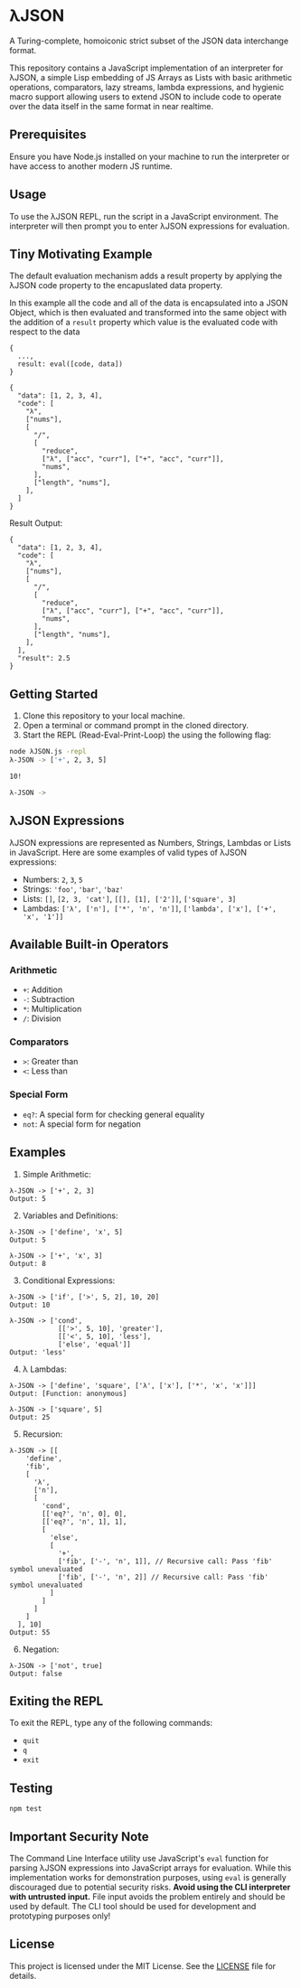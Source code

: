 # λJSON

A Turing-complete, homoiconic strict subset of the JSON data interchange format.

This repository contains a JavaScript implementation of an interpreter for λJSON, a simple Lisp embedding of JS Arrays as Lists with basic arithmetic operations, comparators, lazy streams, lambda expressions, and hygienic macro support allowing users to extend JSON to include code to operate over the data itself in the same format in near realtime.

## Prerequisites

Ensure you have Node.js installed on your machine to run the interpreter or have access to another modern JS runtime.

## Usage

To use the λJSON REPL, run the script in a JavaScript environment. The interpreter will then prompt you to enter λJSON expressions for evaluation.

## Tiny Motivating Example

The default evaluation mechanism adds a result property by applying the λJSON code property to the encapuslated data property.

In this example all the code and all of the data is encapsulated into a JSON Object, which is then evaluated
and transformed into the same object with the addition of a `result` property which value is the evaluated code with respect to the data

```
{
  ...,
  result: eval([code, data])
}
```

```
{
  "data": [1, 2, 3, 4],
  "code": [
    "λ",
    ["nums"],
    [
      "/",
      [
        "reduce",
        ["λ", ["acc", "curr"], ["+", "acc", "curr"]],
        "nums",
      ],
      ["length", "nums"],
    ],
  ]
}
```

Result Output:

```
{
  "data": [1, 2, 3, 4],
  "code": [
    "λ",
    ["nums"],
    [
      "/",
      [
        "reduce",
        ["λ", ["acc", "curr"], ["+", "acc", "curr"]],
        "nums",
      ],
      ["length", "nums"],
    ],
  ],
  "result": 2.5
}
```

## Getting Started

1. Clone this repository to your local machine.
2. Open a terminal or command prompt in the cloned directory.
3. Start the REPL (Read-Eval-Print-Loop) the using the following flag:

```bash
node λJSON.js -repl
λ-JSON -> ['+', 2, 3, 5]

10!

λ-JSON ->
```

## λJSON Expressions

λJSON expressions are represented as Numbers, Strings, Lambdas or Lists in JavaScript. Here are some examples of valid types of λJSON expressions:

- Numbers: `2`, `3`, `5`
- Strings: `'foo'`, `'bar'`, `'baz'`
- Lists: `[]`, `[2, 3, 'cat']`, `[[], [1], ['2']]`, `['square', 3]`
- Lambdas: `['λ', ['n'], ['*', 'n', 'n']]`, `['lambda', ['x'], ['+', 'x', '1']]`

## Available Built-in Operators

### Arithmetic

- `+`: Addition
- `-`: Subtraction
- `*`: Multiplication
- `/`: Division

### Comparators

- `>`: Greater than
- `<`: Less than

### Special Form

- `eq?`: A special form for checking general equality
- `not`: A special form for negation

## Examples

1. Simple Arithmetic:

```λ-JSON
λ-JSON -> ['+', 2, 3]
Output: 5
```

2. Variables and Definitions:

```λ-JSON
λ-JSON -> ['define', 'x', 5]
Output: 5

λ-JSON -> ['+', 'x', 3]
Output: 8
```

3. Conditional Expressions:

```λ-JSON
λ-JSON -> ['if', ['>', 5, 2], 10, 20]
Output: 10

λ-JSON -> ['cond',
            [['>', 5, 10], 'greater'],
            [['<', 5, 10], 'less'],
            ['else', 'equal']]
Output: 'less'
```

4. λ Lambdas:

```λ-JSON
λ-JSON -> ['define', 'square', ['λ', ['x'], ['*', 'x', 'x']]]
Output: [Function: anonymous]

λ-JSON -> ['square', 5]
Output: 25
```

5. Recursion:

```λ-JSON
λ-JSON -> [[
    'define',
    'fib',
    [
      'λ',
      ['n'],
      [
        'cond',
        [['eq?', 'n', 0], 0],
        [['eq?', 'n', 1], 1],
        [
          'else',
          [
            '+',
            ['fib', ['-', 'n', 1]], // Recursive call: Pass 'fib' symbol unevaluated
            ['fib', ['-', 'n', 2]] // Recursive call: Pass 'fib' symbol unevaluated
          ]
        ]
      ]
    ]
  ], 10]
Output: 55
```

6. Negation:

```λ-JSON
λ-JSON -> ['not', true]
Output: false
```

## Exiting the REPL

To exit the REPL, type any of the following commands:

- `quit`
- `q`
- `exit`

## Testing

`npm test`

## Important Security Note

The Command Line Interface utility use JavaScript's `eval` function for parsing λJSON expressions into JavaScript arrays for evaluation. While this implementation works for demonstration purposes, using `eval` is generally discouraged due to potential security risks. **Avoid using the CLI interpreter with untrusted input.** File input avoids the problem entirely and should be used by default. The CLI tool should be used for development and prototyping purposes only!

## License

This project is licensed under the MIT License. See the [LICENSE](LICENSE) file for details.
